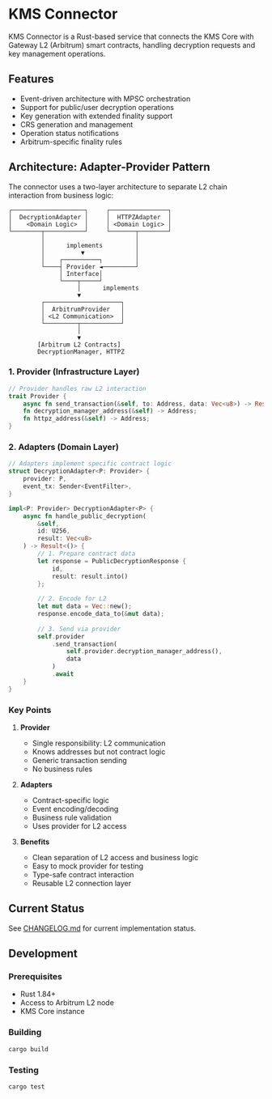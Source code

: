 # KMS Connector

KMS Connector is a Rust-based service that connects the KMS Core with Gateway L2 (Arbitrum) smart contracts, handling decryption requests and key management operations.

## Features

- Event-driven architecture with MPSC orchestration
- Support for public/user decryption operations
- Key generation with extended finality support
- CRS generation and management
- Operation status notifications
- Arbitrum-specific finality rules

## Architecture: Adapter-Provider Pattern

The connector uses a two-layer architecture to separate L2 chain interaction from business logic:

```diagram
┌────────────────────┐     ┌────────────────┐
│  DecryptionAdapter │     │  HTTPZAdapter  │
│    <Domain Logic>  │     │ <Domain Logic> │
└────────┬───────────┘     └───────┬────────┘
         │                         │         
         │      implements         │         
         │          ▼              │         
         │    ┌──────────┐         │         
         └────┤ Provider ◄─────────┘         
              │ Interface│
              └────┬─────┘                
                   │      implements                 
                   ▼                      
         ┌─────────────────────┐            
         │  ArbitrumProvider   │            
         │ <L2 Communication>  │            
         └─────────┬───────────┘            
                   │                      
                   ▼                      
        [Arbitrum L2 Contracts]
        DecryptionManager, HTTPZ                
```

### 1. Provider (Infrastructure Layer)

```rust
// Provider handles raw L2 interaction
trait Provider {
    async fn send_transaction(&self, to: Address, data: Vec<u8>) -> Result<()>;
    fn decryption_manager_address(&self) -> Address;
    fn httpz_address(&self) -> Address;
}
```

### 2. Adapters (Domain Layer)

```rust
// Adapters implement specific contract logic
struct DecryptionAdapter<P: Provider> {
    provider: P,
    event_tx: Sender<EventFilter>,
}

impl<P: Provider> DecryptionAdapter<P> {
    async fn handle_public_decryption(
        &self, 
        id: U256, 
        result: Vec<u8>
    ) -> Result<()> {
        // 1. Prepare contract data
        let response = PublicDecryptionResponse { 
            id, 
            result: result.into() 
        };
        
        // 2. Encode for L2
        let mut data = Vec::new();
        response.encode_data_to(&mut data);
        
        // 3. Send via provider
        self.provider
            .send_transaction(
                self.provider.decryption_manager_address(), 
                data
            )
            .await
    }
}
```

### Key Points

1. **Provider**
   - Single responsibility: L2 communication
   - Knows addresses but not contract logic
   - Generic transaction sending
   - No business rules

2. **Adapters**
   - Contract-specific logic
   - Event encoding/decoding
   - Business rule validation
   - Uses provider for L2 access

3. **Benefits**
   - Clean separation of L2 access and business logic
   - Easy to mock provider for testing
   - Type-safe contract interaction
   - Reusable L2 connection layer

## Current Status

See [CHANGELOG.md](./changelog.md) for current implementation status.

## Development

### Prerequisites

- Rust 1.84+
- Access to Arbitrum L2 node
- KMS Core instance

### Building

```bash
cargo build
```

### Testing

```bash
cargo test
